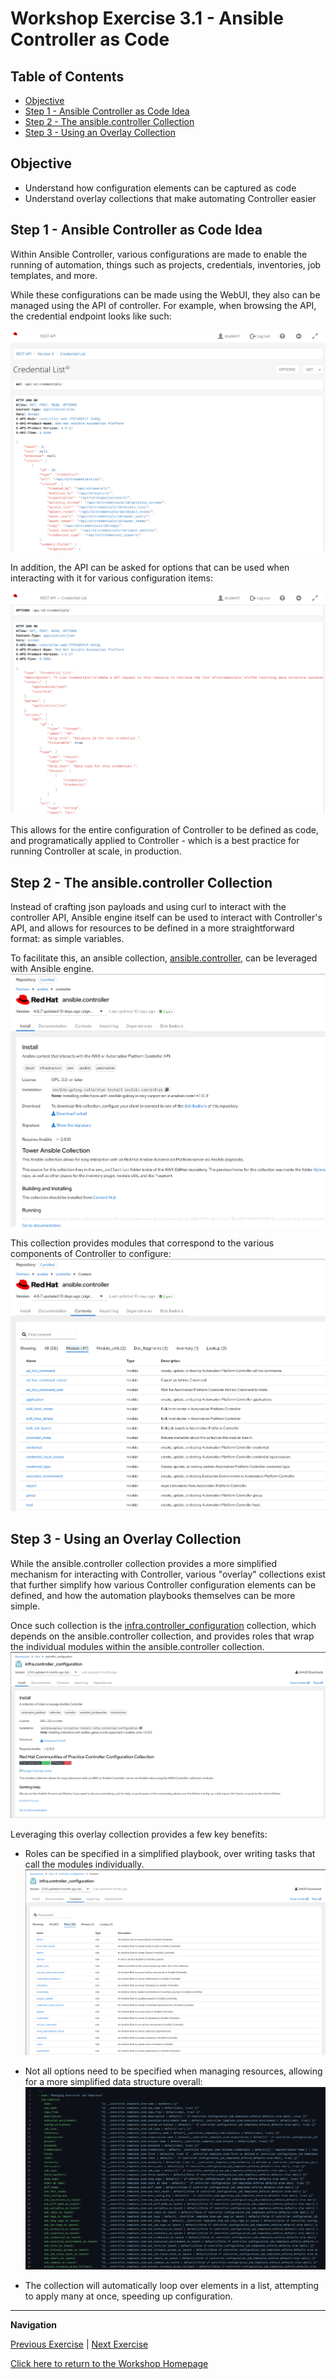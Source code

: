 # Workshop Exercise 3.1 - Ansible Controller as Code

## Table of Contents

* [Objective](#objective)
* [Step 1 - Ansible Controller as Code Idea](#step-1---ansible-controller-as-code-idea)
* [Step 2 - The ansible.controller Collection](#step-2---the-ansiblecontroller-collection)
* [Step 3 - Using an Overlay Collection](#step-3---using-an-overlay-collection)

## Objective

* Understand how configuration elements can be captured as code
* Understand overlay collections that make automating Controller easier

## Step 1 - Ansible Controller as Code Idea
Within Ansible Controller, various configurations are made to enable the running of automation, things such as projects, credentials, inventories, job templates, and more.

While these configurations can be made using the WebUI, they also can be managed using the API of controller. For example, when browsing the API, the credential endpoint looks like such:

![Controller Credentials List](../.images/controller-api-credentials-list.png)

In addition, the API can be asked for options that can be used when interacting with it for various configuration items:

![Controller Credentials Options](../.images/controller-api-credentials-options.png)

This allows for the entire configuration of Controller to be defined as code, and programatically applied to Controller - which is a best practice for running Controller at scale, in production.

## Step 2 - The ansible.controller Collection
Instead of crafting json payloads and using curl to interact with the controller API, Ansible engine itself can be used to interact with Controller's API, and allows for resources to be defined in a more straightforward format: as simple variables.

To facilitate this, an ansible collection, [ansible.controller](https://console.redhat.com/ansible/automation-hub/repo/published/ansible/controller/), can be leveraged with Ansible engine.
![Ansible.Controller Collection](../.images/ansible.controller-collection.png)

This collection provides modules that correspond to the various components of Controller to configure:
![Ansible.Controller Modules](../.images/ansible.controller-modules.png)

## Step 3 - Using an Overlay Collection
While the ansible.controller collection provides a more simplified mechanism for interacting with Controller, various "overlay" collections exist that further simplify how various Controller configuration elements can be defined, and how the automation playbooks themselves can be more simple.

Once such collection is the [infra.controller_configuration](https://galaxy.ansible.com/ui/repo/published/infra/controller_configuration/content/?showing=role) collection, which depends on the ansible.controller collection, and provides roles that wrap the individual modules within the ansible.controller collection.
![Infra.Controller_configuration Collection](../.images/infra.controller_configuration-collection.png)

Leveraging this overlay collection provides a few key benefits:
- Roles can be specified in a simplified playbook, over writing tasks that call the modules individually.
![Infra.Controller_configuration Modules](../.images/infra.controller_configuration-roles.png)

- Not all options need to be specified when managing resources, allowing for a more simplified data structure overall:
![Infra.Controller_configuration Code](../.images/infra.controller_configuration-code.png)

- The collection will automatically loop over elements in a list, attempting to apply many at once, speeding up configuration.

---
**Navigation**

[Previous Exercise](../2.2-ad-automation-part-2/) | [Next Exercise](../3.2-creating-hosts-and-groups/)

[Click here to return to the Workshop Homepage](../../README.md)
